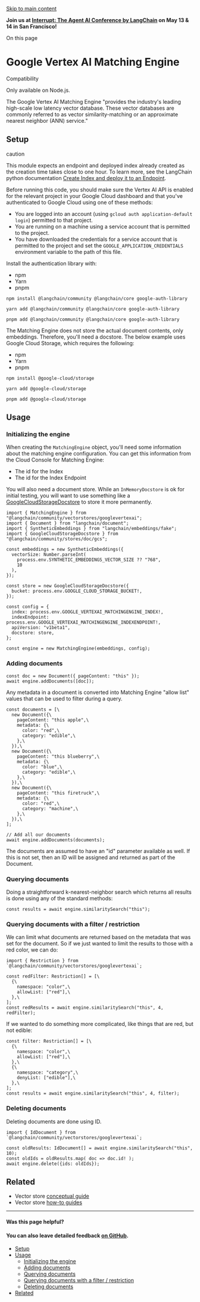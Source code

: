 [Skip to main content](https://js.langchain.com/docs/integrations/vectorstores/googlevertexai/#__docusaurus_skipToContent_fallback)

**Join us at [Interrupt: The Agent AI Conference by LangChain](https://interrupt.langchain.com/) on May 13 & 14 in San Francisco!**

On this page

# Google Vertex AI Matching Engine

Compatibility

Only available on Node.js.

The Google Vertex AI Matching Engine "provides the industry's leading high-scale
low latency vector database. These vector databases are commonly referred
to as vector similarity-matching or an approximate nearest neighbor (ANN) service."

## Setup [​](https://js.langchain.com/docs/integrations/vectorstores/googlevertexai/\#setup "Direct link to Setup")

caution

This module expects an endpoint and deployed index already created as the
creation time takes close to one hour. To learn more, see the LangChain python
documentation [Create Index and deploy it to an Endpoint](https://python.langchain.com/docs/integrations/vectorstores/matchingengine#create-index-and-deploy-it-to-an-endpoint).

Before running this code, you should make sure the Vertex AI API is
enabled for the relevant project in your Google Cloud dashboard and that you've authenticated to
Google Cloud using one of these methods:

- You are logged into an account (using `gcloud auth application-default login`)
permitted to that project.
- You are running on a machine using a service account that is permitted
to the project.
- You have downloaded the credentials for a service account that is permitted
to the project and set the `GOOGLE_APPLICATION_CREDENTIALS` environment
variable to the path of this file.

Install the authentication library with:

- npm
- Yarn
- pnpm

```codeBlockLines_AdAo
npm install @langchain/community @langchain/core google-auth-library

```

```codeBlockLines_AdAo
yarn add @langchain/community @langchain/core google-auth-library

```

```codeBlockLines_AdAo
pnpm add @langchain/community @langchain/core google-auth-library

```

The Matching Engine does not store the actual document contents, only embeddings. Therefore, you'll
need a docstore. The below example uses Google Cloud Storage, which requires the following:

- npm
- Yarn
- pnpm

```codeBlockLines_AdAo
npm install @google-cloud/storage

```

```codeBlockLines_AdAo
yarn add @google-cloud/storage

```

```codeBlockLines_AdAo
pnpm add @google-cloud/storage

```

## Usage [​](https://js.langchain.com/docs/integrations/vectorstores/googlevertexai/\#usage "Direct link to Usage")

### Initializing the engine [​](https://js.langchain.com/docs/integrations/vectorstores/googlevertexai/\#initializing-the-engine "Direct link to Initializing the engine")

When creating the `MatchingEngine` object, you'll need some information about
the matching engine configuration. You can get this information from the Cloud Console
for Matching Engine:

- The id for the Index
- The id for the Index Endpoint

You will also need a document store. While an `InMemoryDocstore` is ok for
initial testing, you will want to use something like a
[GoogleCloudStorageDocstore](https://api.js.langchain.com/classes/_langchain_community.stores_doc_gcs.GoogleCloudStorageDocstore.html) to store it more permanently.

```codeBlockLines_AdAo
import { MatchingEngine } from "@langchain/community/vectorstores/googlevertexai";
import { Document } from "langchain/document";
import { SyntheticEmbeddings } from "langchain/embeddings/fake";
import { GoogleCloudStorageDocstore } from "@langchain/community/stores/doc/gcs";

const embeddings = new SyntheticEmbeddings({
  vectorSize: Number.parseInt(
    process.env.SYNTHETIC_EMBEDDINGS_VECTOR_SIZE ?? "768",
    10
  ),
});

const store = new GoogleCloudStorageDocstore({
  bucket: process.env.GOOGLE_CLOUD_STORAGE_BUCKET!,
});

const config = {
  index: process.env.GOOGLE_VERTEXAI_MATCHINGENGINE_INDEX!,
  indexEndpoint: process.env.GOOGLE_VERTEXAI_MATCHINGENGINE_INDEXENDPOINT!,
  apiVersion: "v1beta1",
  docstore: store,
};

const engine = new MatchingEngine(embeddings, config);

```

### Adding documents [​](https://js.langchain.com/docs/integrations/vectorstores/googlevertexai/\#adding-documents "Direct link to Adding documents")

```codeBlockLines_AdAo
const doc = new Document({ pageContent: "this" });
await engine.addDocuments([doc]);

```

Any metadata in a document is converted into Matching Engine "allow list" values
that can be used to filter during a query.

```codeBlockLines_AdAo
const documents = [\
  new Document({\
    pageContent: "this apple",\
    metadata: {\
      color: "red",\
      category: "edible",\
    },\
  }),\
  new Document({\
    pageContent: "this blueberry",\
    metadata: {\
      color: "blue",\
      category: "edible",\
    },\
  }),\
  new Document({\
    pageContent: "this firetruck",\
    metadata: {\
      color: "red",\
      category: "machine",\
    },\
  }),\
];

// Add all our documents
await engine.addDocuments(documents);

```

The documents are assumed to have an "id" parameter available as well. If this
is not set, then an ID will be assigned and returned as part of the Document.

### Querying documents [​](https://js.langchain.com/docs/integrations/vectorstores/googlevertexai/\#querying-documents "Direct link to Querying documents")

Doing a straightforward k-nearest-neighbor search which returns all results
is done using any of the standard methods:

```codeBlockLines_AdAo
const results = await engine.similaritySearch("this");

```

### Querying documents with a filter / restriction [​](https://js.langchain.com/docs/integrations/vectorstores/googlevertexai/\#querying-documents-with-a-filter--restriction "Direct link to Querying documents with a filter / restriction")

We can limit what documents are returned based on the metadata that was
set for the document. So if we just wanted to limit the results to those
with a red color, we can do:

```codeBlockLines_AdAo
import { Restriction } from `@langchain/community/vectorstores/googlevertexai`;

const redFilter: Restriction[] = [\
  {\
    namespace: "color",\
    allowList: ["red"],\
  },\
];
const redResults = await engine.similaritySearch("this", 4, redFilter);

```

If we wanted to do something more complicated, like things that are red,
but not edible:

```codeBlockLines_AdAo
const filter: Restriction[] = [\
  {\
    namespace: "color",\
    allowList: ["red"],\
  },\
  {\
    namespace: "category",\
    denyList: ["edible"],\
  },\
];
const results = await engine.similaritySearch("this", 4, filter);

```

### Deleting documents [​](https://js.langchain.com/docs/integrations/vectorstores/googlevertexai/\#deleting-documents "Direct link to Deleting documents")

Deleting documents are done using ID.

```codeBlockLines_AdAo
import { IdDocument } from `@langchain/community/vectorstores/googlevertexai`;

const oldResults: IdDocument[] = await engine.similaritySearch("this", 10);
const oldIds = oldResults.map( doc => doc.id! );
await engine.delete({ids: oldIds});

```

## Related [​](https://js.langchain.com/docs/integrations/vectorstores/googlevertexai/\#related "Direct link to Related")

- Vector store [conceptual guide](https://js.langchain.com/docs/concepts/#vectorstores)
- Vector store [how-to guides](https://js.langchain.com/docs/how_to/#vectorstores)

* * *

#### Was this page helpful?

#### You can also leave detailed feedback [on GitHub](https://github.com/langchain-ai/langchainjs/issues/new?assignees=&labels=03+-+Documentation&projects=&template=documentation.yml&title=DOC%3A+%3CIssue+related+to+/docs/integrations/vectorstores/googlevertexai/%3E).

- [Setup](https://js.langchain.com/docs/integrations/vectorstores/googlevertexai/#setup)
- [Usage](https://js.langchain.com/docs/integrations/vectorstores/googlevertexai/#usage)
  - [Initializing the engine](https://js.langchain.com/docs/integrations/vectorstores/googlevertexai/#initializing-the-engine)
  - [Adding documents](https://js.langchain.com/docs/integrations/vectorstores/googlevertexai/#adding-documents)
  - [Querying documents](https://js.langchain.com/docs/integrations/vectorstores/googlevertexai/#querying-documents)
  - [Querying documents with a filter / restriction](https://js.langchain.com/docs/integrations/vectorstores/googlevertexai/#querying-documents-with-a-filter--restriction)
  - [Deleting documents](https://js.langchain.com/docs/integrations/vectorstores/googlevertexai/#deleting-documents)
- [Related](https://js.langchain.com/docs/integrations/vectorstores/googlevertexai/#related)